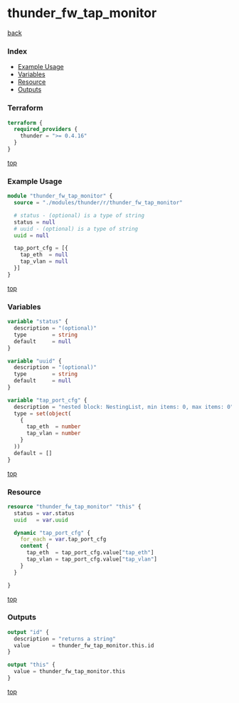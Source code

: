 # thunder_fw_tap_monitor

[back](../thunder.md)

### Index

- [Example Usage](#example-usage)
- [Variables](#variables)
- [Resource](#resource)
- [Outputs](#outputs)

### Terraform

```terraform
terraform {
  required_providers {
    thunder = ">= 0.4.16"
  }
}
```

[top](#index)

### Example Usage

```terraform
module "thunder_fw_tap_monitor" {
  source = "./modules/thunder/r/thunder_fw_tap_monitor"

  # status - (optional) is a type of string
  status = null
  # uuid - (optional) is a type of string
  uuid = null

  tap_port_cfg = [{
    tap_eth  = null
    tap_vlan = null
  }]
}
```

[top](#index)

### Variables

```terraform
variable "status" {
  description = "(optional)"
  type        = string
  default     = null
}

variable "uuid" {
  description = "(optional)"
  type        = string
  default     = null
}

variable "tap_port_cfg" {
  description = "nested block: NestingList, min items: 0, max items: 0"
  type = set(object(
    {
      tap_eth  = number
      tap_vlan = number
    }
  ))
  default = []
}
```

[top](#index)

### Resource

```terraform
resource "thunder_fw_tap_monitor" "this" {
  status = var.status
  uuid   = var.uuid

  dynamic "tap_port_cfg" {
    for_each = var.tap_port_cfg
    content {
      tap_eth  = tap_port_cfg.value["tap_eth"]
      tap_vlan = tap_port_cfg.value["tap_vlan"]
    }
  }

}
```

[top](#index)

### Outputs

```terraform
output "id" {
  description = "returns a string"
  value       = thunder_fw_tap_monitor.this.id
}

output "this" {
  value = thunder_fw_tap_monitor.this
}
```

[top](#index)